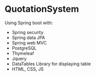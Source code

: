 # QuotationSystem

Using Spring boot with:
- Spring security
- Spring data JPA
- Spring web MVC
- PostgreSQL
- Thymeleaf
- Jquery
- DataTables Library for displaying table
- HTML, CSS, JS

